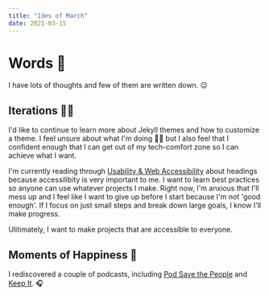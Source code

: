 ```yaml
---
title: "Ides of March"
date: 2021-03-15
---
```

# Words 📄

I have lots of thoughts and few of them are written down. 😉

## Iterations 🦸‍♀️

I'd like to continue to learn more about Jekyll themes and how to customize a theme. I feel unsure about what I'm doing 🤷‍♀️ but I also feel that I confident enough that I can get out of my tech-comfort zone so I can achieve what I want. 

I'm currently reading through [Usability & Web Accessibility](https://usability.yale.edu/web-accessibility/articles/headings) about headings because accessilibity is very important to me. I want to learn best practices so anyone can use whatever projects I make. Right now, I'm anxious that I'll mess up and I feel like I want to give up before I start because I'm not 'good enough'. If I focus on just small steps and break down large goals, I know I'll make progress. 

Ulitimately, I want to make projects that are accessible to everyone. 

## Moments of Happiness 🥰

I rediscovered a couple of podcasts, including [Pod Save the People](https://crooked.com/podcast-series/pod-save-the-people/) and [Keep It](https://crooked.com/podcast-series/keep-it/). 🎧

